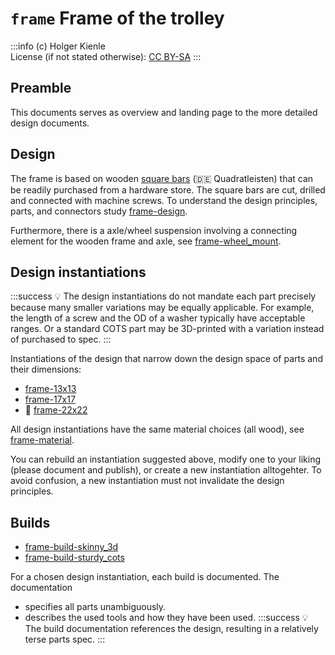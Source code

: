 # `frame` Frame of the trolley
:::info
(c) Holger Kienle  
License (if not stated otherwise): [CC BY-SA](https://creativecommons.org/licenses/by-sa/4.0/)
:::

## Preamble
This documents serves as overview and landing page to the more detailed design documents.

## Design

The frame is based on wooden [square bars](/@hkienle/part-square_bar) (:de: Quadratleisten) that can be readily purchased from a hardware store. The square bars are cut, drilled and connected with machine screws.
To understand the design principles, parts, and connectors study [frame-design](/@hkienle/frame-design/).

Furthermore, there is a axle/wheel suspension involving a connecting element for the wooden frame and axle, see [frame-wheel_mount](/@hkienle/frame-wheel_mount/).

## Design instantiations

:::success
:bulb: The design instantiations do not mandate each part precisely because many smaller variations may be equally applicable. For example, the length of a screw and the OD of a washer typically have acceptable ranges. Or a standard COTS part may be 3D-printed with a variation instead of purchased to spec.
:::

Instantiations of the design that narrow down the design space of parts and their dimensions:
- [frame-13x13](/@hkienle/frame-13x13)
- [frame-17x17](/@hkienle/frame-17x17)
- :construction: [frame-22x22](/@hkienle/frame-22x22)


All design instantiations have the same material choices (all wood), see [frame-material](/@hkienle/frame-material/).

You can rebuild an instantiation suggested above, modify one to your liking (please document and publish), or create a new instantiation alltogehter. To avoid confusion, a new instantiation must not invalidate the design principles.

## Builds

- [frame-build-skinny_3d](/@hkienle/frame-build-skinny_3d)
- [frame-build-sturdy_cots](/@hkienle/frame-build-sturdy_cots)

For a chosen design instantiation, each build is documented. The documentation
- specifies all parts unambiguously.
- describes the used tools and how they have been used.
:::success
:bulb: The build documentation references the design, resulting in a relatively terse parts spec.
:::
